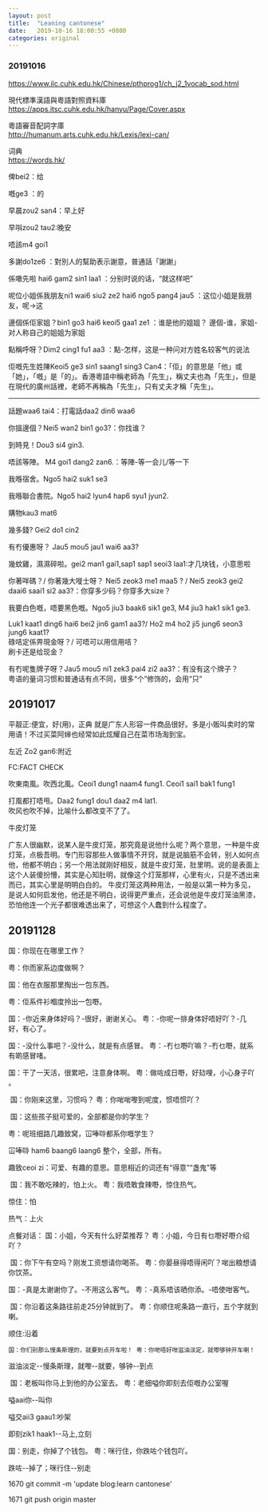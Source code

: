 ```yaml
---
layout: post
title:  "Leaning cantonese"
date:   2019-10-16 18:00:55 +0800
categories: original
---
```

### 20191016

https://www.ilc.cuhk.edu.hk/Chinese/pthprog1/ch_j2_1vocab_sod.html



現代標準漢語與粵語對照資料庫<br>https://apps.itsc.cuhk.edu.hk/hanyu/Page/Cover.aspx

粵語審音配詞字庫<br>http://humanum.arts.cuhk.edu.hk/Lexis/lexi-can/

词典<br>https://words.hk/

俾bei2：给

嘅ge3 ：的

早晨zou2 san4：早上好

早唞zou2 tau2:晚安

唔該m4 goi1

多謝do1ze6 ：對別人的幫助表示謝意，普通話「謝謝」

係噉先啦 hai6 gam2 sin1 laa1 ：分别时说的话，“就这样吧” 

呢位小姐係我朋友ni1 wai6 siu2 ze2 hai6 ngo5 pang4 jau5 ：这位小姐是我朋友，呢->这

邊個係佢家姐？bin1 go3 hai6 keoi5 gaa1 ze1 ：谁是他的姐姐？ 邊個-谁，家姐-对人称自己的姐姐为家姐

點稱呼呀？Dim2 cing1 fu1 aa3 ：點-怎样，这是一种问对方姓名较客气的说法

佢嘅先生姓陳Keoi5 ge3 sin1 saang1 sing3 Can4：「佢」的意思是「他」或「她」，「嘅」是「的」。香港粵語中稱老師為「先生」，稱丈夫也為「先生」，但是在現代的廣州話裡，老師不再稱為「先生」，只有丈夫才稱「先生」。

---------------------------------------------------

話題waa6 tai4：打電話daa2 din6 waa6

你搵邊個？Nei5 wan2 bin1 go3?：你找谁？

到時見！Dou3 si4 gin3. 

唔該等陣。 M4 goi1 dang2 zan6.：等陣-等一会儿/等一下

我喺宿舍。Ngo5 hai2 suk1 se3 

我喺聯合書院。Ngo5 hai2 lyun4 hap6 syu1 jyun2.

購物kau3 mat6

幾多錢? Gei2 do1 cin2

 有冇優惠呀？ Jau5 mou5 jau1 wai6 aa3?

幾蚊雞，濕濕碎啦。gei2 man1 gai1,sap1 sap1 seoi3 laa1:才几块钱，小意思啦

你著咩碼？/ 你著幾大嘥士呀？ Nei5 zeok3 me1 maa5 ? / Nei5 zeok3 gei2 daai6 saai1 si2 aa3?：你穿多少码？你穿多大size？

我要白色嘅，唔要黑色嘅。Ngo5 jiu3 baak6 sik1 ge3, M4 jiu3 hak1 sik1 ge3.



Luk1 kaat1 ding6 hai6 bei2 jin6 gam1 aa3?/ Ho2 m4 ho2 ji5 jung6 seon3 jung6 kaat1?<br>碌咭定係畀現金呀？/ 可唔可以用信用咭？<br>刷卡还是给现金？

有冇呢隻牌子呀？Jau5 mou5 ni1 zek3 pai4 zi2 aa3?：有没有这个牌子？<br>粤语的量词习惯和普通话有点不同，很多“个”修饰的，会用“只”

## 20191017



平靓正:便宜，好(用)，正典 
就是广东人形容一件商品很好。多是小贩叫卖时的常用语！不过买菜阿婶也经常如此炫耀自己在菜市场淘到宝。

左近 Zo2 gan6:附近

FC:FACT CHECK

吹東南風。吹西北風。Ceoi1 dung1 naam4 fung1. Ceoi1 sai1 bak1 fung1 



打風都打唔甩。Daa2 fung1 dou1 daa2 m4 lat1. <br>吹风也吹不掉，比喻什么都改变不了了。

牛皮灯笼

广东人很幽默，说某人是牛皮灯笼，那究竟是说他什么呢？两个意思，一种是牛皮灯笼，点极吾明。专门形容那些人做事情不开窍，就是说脑筋不会转，别人如何点他，他都不明白；另一个用法就刚好相反，就是牛皮灯笼，肚里明。说的是表面上这个人装傻扮懵，其实是心知肚明，就像这个灯笼那样，心里有火，只是不透出来而已，其实心里是明明白白的。
牛皮灯笼这两种用法，一般是以第一种为多见，是说人如何启发他，他还是不明白，说得更严重点，还会说他是牛皮灯笼油黑漆，恐怕他连一个光子都很难透出来了，可想这个人蠢到什么程度了。

## 20191128

国：你现在在哪里工作？ 

粤：你而家系边度做啊？



国：他在衣服那里掏出一包东西。 

 粤：佢系件衫嗰度拎出一包嘢。

国：-你近来身体好吗？-很好，谢谢关心。 粤：-你呢一排身体好唔好吖？-几好，有心了。

国：-没什么事吧？-没什么，就是有点感冒。  粤：-冇乜嘢吖嘛？-冇乜嘢，就系有啲感冒啫。

国：干了一天活，很累吧，注意身体啊。 粤：做咗成日嘢，好攰哩，小心身子吖 。

​	国：你刚来这里，习惯吗？ 粤：你啱啱嚟到呢度，惯唔惯吖？

​	国：这些孩子挺可爱的，全部都是你的学生？  

 粤：呢班细路几趣致窝，冚唪唥都系你嘅学生？ 

冚唪唥 ham6 baang6 laang6 整个，全部，所有。

趣致ceoi zi：可爱、有趣的意思。意思相近的词还有“得意”“盏鬼”等



​	国：我不敢吃辣的，怕上火。  粤：我唔敢食辣嘢，惊住热气。

惊住：怕

热气：上火



点餐对话：	国：小姐，今天有什么好菜推荐？  粤：小姐，今日有乜嘢好嘢介绍吖？ 

​	国：你下午有空吗？刚发工资想请你喝茶。  粤：你晏昼得唔得闲吖？啱出粮想请你饮茶。

国：-真是太谢谢你了。-不用这么客气。 粤：-真系唔该晒你添。-唔使咁客气。

​	国：你沿着这条路往前走25分钟就到了。 粤：你顺住呢条路一直行，五个字就到喇。

顺住:沿着



 	国：你们别那么慢条斯理的，就要到点开车啦！ 粤：你哋唔好咁滋油淡定，就嚟够钟开车喇！

滋油淡定--慢条斯理，就嚟--就要，够钟--到点



​	国：老板叫你马上到他的办公室去。  粤：老细嗌你即刻去佢嘅办公室喔 

嗌aai你--叫你

嗌交aii3 gaau1:吵架

即刻zik1 haak1--马上,立刻

国：别走，你掉了个钱包。 粤：咪行住，你跌咗个钱包吖。

跌咗--掉了；咪行住--别走







 1670  git commit -m 'update blog:learn cantonese'

 1671  git push origin master

